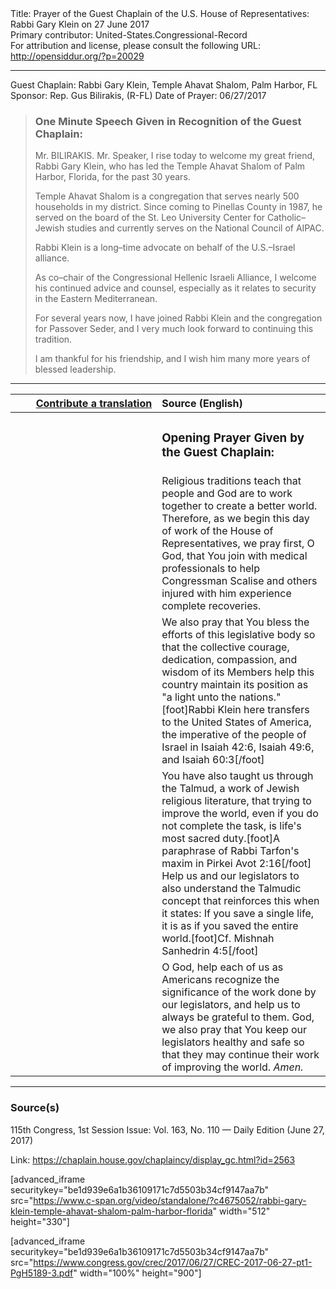 <html>
<head></head>
<body>
Title: Prayer of the Guest Chaplain of the U.S. House of Representatives: Rabbi Gary Klein on 27 June 2017<br />
Primary contributor: United-States.Congressional-Record<br />
For attribution and license, please consult the following URL: <a href="http://opensiddur.org/?p=20029">http://opensiddur.org/?p=20029</a>
<p />
<hr />

Guest Chaplain: Rabbi Gary Klein, Temple Ahavat Shalom, Palm Harbor, FL
Sponsor: Rep. Gus Bilirakis, (R-FL)
Date of Prayer: 06/27/2017

<blockquote>
<h3>One Minute Speech Given in Recognition of the Guest Chaplain:</h3>
Mr. BILIRAKIS. Mr. Speaker, I rise today to welcome my great friend, Rabbi Gary Klein, who has led the Temple Ahavat Shalom of Palm Harbor, Florida, for the past 30 years.

Temple Ahavat Shalom is a congregation that serves nearly 500 households in my district. Since coming to Pinellas County in 1987, he served on the board of the St. Leo University Center for Catholic–Jewish studies and currently serves on the National Council of AIPAC.

Rabbi Klein is a long–time advocate on behalf of the U.S.–Israel alliance.

As co–chair of the Congressional Hellenic Israeli Alliance, I welcome his continued advice and counsel, especially as it relates to security in the Eastern Mediterranean.

For several years now, I have joined Rabbi Klein and the congregation for Passover Seder, and I very much look forward to continuing this tradition.

I am thankful for his friendship, and I wish him many more years of blessed leadership.
</blockquote>

<hr />

<table style="margin-left: auto;margin-right: auto;" class="draggable">
<thead><tr><th id="x" style="text-align: right;"><a href="/contributing/upload/">Contribute a translation</a></th><th style="text-align: left;">Source (English)</th></tr></thead>
<tbody>
<tr><td style="vertical-align:top;" width="46%">
<div class="liturgy"><span lang="he">

</span></div></td>
 
<td style="vertical-align:top;" width="53%">
<div class="english">
<h3>Opening Prayer Given by the Guest Chaplain:</h3>
</div></td></tr>


<tr><td style="vertical-align:top;" width="46%">
<div class="liturgy"><span lang="he">

</span></div></td>
 
<td style="vertical-align:top;" width="53%">
<div class="english">
Religious traditions teach 
that people and God are to work together 
to create a better world. 
Therefore, 
as we begin this day of work of the House of Representatives, 
we pray first, O God, 
that You join with medical professionals 
to help Congressman Scalise 
and others injured with him 
experience complete recoveries.
</div></td></tr>


<tr><td style="vertical-align:top;" width="46%">
<div class="liturgy"><span lang="he">

</span></div></td>
 
<td style="vertical-align:top;" width="53%">
<div class="english">
We also pray 
that You bless the efforts of this legislative body 
so that the collective courage, 
dedication, 
compassion, 
and wisdom of its Members 
help this country maintain its position 
as "a light unto the nations."[foot]Rabbi Klein here transfers to the United States of America, the imperative of the people of Israel in Isaiah 42:6, Isaiah 49:6, and Isaiah 60:3[/foot]
</div></td></tr>


<tr><td style="vertical-align:top;" width="46%">
<div class="liturgy"><span lang="he">

</span></div></td>
 
<td style="vertical-align:top;" width="53%">
<div class="english">
You have also taught us through the Talmud, 
a work of Jewish religious literature, 
that trying to improve the world, 
even if you do not complete the task, 
is life's most sacred duty.[foot]A paraphrase of Rabbi Tarfon's maxim in Pirkei Avot 2:16[/foot]
Help us and our legislators 
to also understand the Talmudic concept 
that reinforces this when it states: 
If you save a single life, 
it is as if you saved the entire world.[foot]Cf. Mishnah Sanhedrin 4:5[/foot]
</div></td></tr>


<tr><td style="vertical-align:top;" width="46%">
<div class="liturgy"><span lang="he">

</span></div></td>
 
<td style="vertical-align:top;" width="53%">
<div class="english">
O God, 
help each of us as Americans 
recognize the significance of the work done by our legislators, 
and help us to always be grateful to them. 
God, 
we also pray that You keep our legislators healthy and safe 
so that they may continue their work of improving the world. 
<em>Amen.</em>
</div></td></tr>
</tbody></table>

<hr />

<h3>Source(s)</h3>

115th Congress, 1st Session
Issue: Vol. 163, No. 110 — Daily Edition (June 27, 2017)

Link: <a href="https://chaplain.house.gov/chaplaincy/display_gc.html?id=2563">https://chaplain.house.gov/chaplaincy/display_gc.html?id=2563</a>

[advanced_iframe securitykey="be1d939e6a1b36109171c7d5503b34cf9147aa7b" src="https://www.c-span.org/video/standalone/?c4675052/rabbi-gary-klein-temple-ahavat-shalom-palm-harbor-florida" width="512" height="330"]

[advanced_iframe securitykey="be1d939e6a1b36109171c7d5503b34cf9147aa7b" src="https://www.congress.gov/crec/2017/06/27/CREC-2017-06-27-pt1-PgH5189-3.pdf" width="100%" height="900"]
</body>
</html>